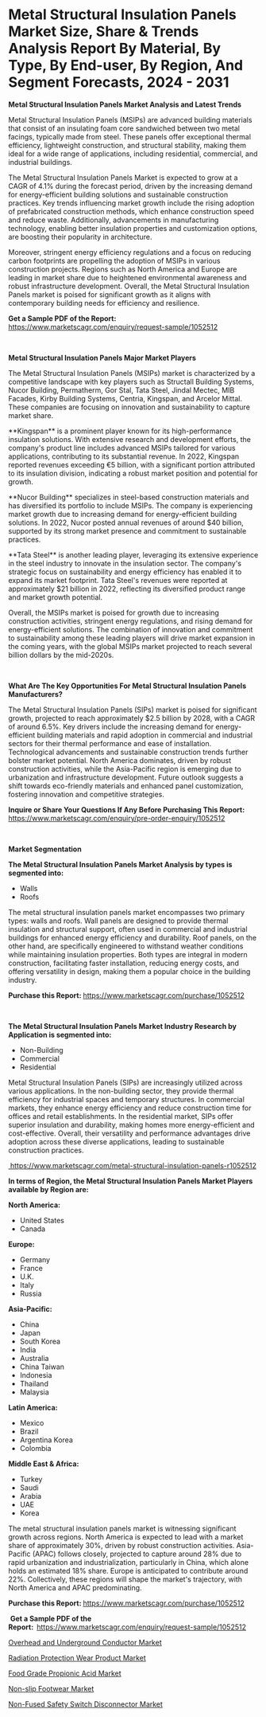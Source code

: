 <p><h1>Metal Structural Insulation Panels Market Size, Share & Trends Analysis Report By Material, By Type, By End-user, By Region, And Segment Forecasts, 2024 - 2031</h1></p><p><strong>Metal Structural Insulation Panels Market Analysis and Latest Trends</strong></p>
<p><p>Metal Structural Insulation Panels (MSIPs) are advanced building materials that consist of an insulating foam core sandwiched between two metal facings, typically made from steel. These panels offer exceptional thermal efficiency, lightweight construction, and structural stability, making them ideal for a wide range of applications, including residential, commercial, and industrial buildings.</p><p>The Metal Structural Insulation Panels Market is expected to grow at a CAGR of 4.1% during the forecast period, driven by the increasing demand for energy-efficient building solutions and sustainable construction practices. Key trends influencing market growth include the rising adoption of prefabricated construction methods, which enhance construction speed and reduce waste. Additionally, advancements in manufacturing technology, enabling better insulation properties and customization options, are boosting their popularity in architecture.</p><p>Moreover, stringent energy efficiency regulations and a focus on reducing carbon footprints are propelling the adoption of MSIPs in various construction projects. Regions such as North America and Europe are leading in market share due to heightened environmental awareness and robust infrastructure development. Overall, the Metal Structural Insulation Panels market is poised for significant growth as it aligns with contemporary building needs for efficiency and resilience.</p></p>
<p><strong>Get a Sample PDF of the Report:&nbsp;</strong> <a href="https://www.marketscagr.com/enquiry/request-sample/1052512?utm_campaign=1126&utm_medium=2&utm_source=Github&utm_content=ia&utm_term=10112024&utm_id=metal-structural-insulation-panels">https://www.marketscagr.com/enquiry/request-sample/1052512</a></p>
<p>&nbsp;</p>
<p><strong>Metal Structural Insulation Panels Major Market Players</strong></p>
<p><p>The Metal Structural Insulation Panels (MSIPs) market is characterized by a competitive landscape with key players such as Structall Building Systems, Nucor Building, Permatherm, Gor Stal, Tata Steel, Jindal Mectec, MIB Facades, Kirby Building Systems, Centria, Kingspan, and Arcelor Mittal. These companies are focusing on innovation and sustainability to capture market share.</p><p>**Kingspan** is a prominent player known for its high-performance insulation solutions. With extensive research and development efforts, the company's product line includes advanced MSIPs tailored for various applications, contributing to its substantial revenue. In 2022, Kingspan reported revenues exceeding €5 billion, with a significant portion attributed to its insulation division, indicating a robust market position and potential for growth.</p><p>**Nucor Building** specializes in steel-based construction materials and has diversified its portfolio to include MSIPs. The company is experiencing market growth due to increasing demand for energy-efficient building solutions. In 2022, Nucor posted annual revenues of around $40 billion, supported by its strong market presence and commitment to sustainable practices.</p><p>**Tata Steel** is another leading player, leveraging its extensive experience in the steel industry to innovate in the insulation sector. The company's strategic focus on sustainability and energy efficiency has enabled it to expand its market footprint. Tata Steel's revenues were reported at approximately $21 billion in 2022, reflecting its diversified product range and market growth potential.</p><p>Overall, the MSIPs market is poised for growth due to increasing construction activities, stringent energy regulations, and rising demand for energy-efficient solutions. The combination of innovation and commitment to sustainability among these leading players will drive market expansion in the coming years, with the global MSIPs market projected to reach several billion dollars by the mid-2020s.</p></p>
<p>&nbsp;</p>
<p><strong>What Are The Key Opportunities For Metal Structural Insulation Panels Manufacturers?</strong></p>
<p><p>The Metal Structural Insulation Panels (SIPs) market is poised for significant growth, projected to reach approximately $2.5 billion by 2028, with a CAGR of around 6.5%. Key drivers include the increasing demand for energy-efficient building materials and rapid adoption in commercial and industrial sectors for their thermal performance and ease of installation. Technological advancements and sustainable construction trends further bolster market potential. North America dominates, driven by robust construction activities, while the Asia-Pacific region is emerging due to urbanization and infrastructure development. Future outlook suggests a shift towards eco-friendly materials and enhanced panel customization, fostering innovation and competitive strategies.</p></p>
<p><strong>Inquire or Share Your Questions If Any Before Purchasing This Report:</strong> <a href="https://www.marketscagr.com/enquiry/pre-order-enquiry/1052512?utm_campaign=1126&utm_medium=2&utm_source=Github&utm_content=ia&utm_term=10112024&utm_id=metal-structural-insulation-panels">https://www.marketscagr.com/enquiry/pre-order-enquiry/1052512</a></p>
<p>&nbsp;</p>
<p><strong>Market Segmentation</strong></p>
<p><strong>The Metal Structural Insulation Panels Market Analysis by types is segmented into:</strong></p>
<p><ul><li>Walls</li><li>Roofs</li></ul></p>
<p><p>The metal structural insulation panels market encompasses two primary types: walls and roofs. Wall panels are designed to provide thermal insulation and structural support, often used in commercial and industrial buildings for enhanced energy efficiency and durability. Roof panels, on the other hand, are specifically engineered to withstand weather conditions while maintaining insulation properties. Both types are integral in modern construction, facilitating faster installation, reducing energy costs, and offering versatility in design, making them a popular choice in the building industry.</p></p>
<p><strong>Purchase this Report:&nbsp;</strong><a href="https://www.marketscagr.com/purchase/1052512?utm_campaign=1126&utm_medium=2&utm_source=Github&utm_content=ia&utm_term=10112024&utm_id=metal-structural-insulation-panels">https://www.marketscagr.com/purchase/1052512</a></p>
<p>&nbsp;</p>
<p><strong>The Metal Structural Insulation Panels Market Industry Research by Application is segmented into:</strong></p>
<p><ul><li>Non-Building</li><li>Commercial</li><li>Residential</li></ul></p>
<p><p>Metal Structural Insulation Panels (SIPs) are increasingly utilized across various applications. In the non-building sector, they provide thermal efficiency for industrial spaces and temporary structures. In commercial markets, they enhance energy efficiency and reduce construction time for offices and retail establishments. In the residential market, SIPs offer superior insulation and durability, making homes more energy-efficient and cost-effective. Overall, their versatility and performance advantages drive adoption across these diverse applications, leading to sustainable construction practices.</p></p>
<p><a href="https://www.marketscagr.com/metal-structural-insulation-panels-r1052512?utm_campaign=1126&utm_medium=2&utm_source=Github&utm_content=ia&utm_term=10112024&utm_id=metal-structural-insulation-panels">&nbsp;https://www.marketscagr.com/metal-structural-insulation-panels-r1052512</a></p>
<p><strong>In terms of Region, the Metal Structural Insulation Panels Market Players available by Region are:</strong></p>
<p>
    <p> <strong> North America: </strong>
        <ul>
            <li>United States</li>
            <li>Canada</li>
        </ul>
        </p> 
    <p> <strong> Europe: </strong>
        <ul>
            <li>Germany</li>
            <li>France</li>
            <li>U.K.</li>
            <li>Italy</li>
            <li>Russia</li>
        </ul>
        </p> 
    <p> <strong> Asia-Pacific: </strong>
        <ul>
            <li>China</li>
            <li>Japan</li>
            <li>South Korea</li>
            <li>India</li>
            <li>Australia</li>
            <li>China Taiwan</li>
            <li>Indonesia</li>
            <li>Thailand</li>
            <li>Malaysia</li>
        </ul>
        </p> 
    <p> <strong> Latin America: </strong>
        <ul>
            <li>Mexico</li>
            <li>Brazil</li>
            <li>Argentina Korea</li>
            <li>Colombia</li>
        </ul>
        </p> 
    <p> <strong> Middle East & Africa: </strong>
        <ul>
            <li>Turkey</li>
            <li>Saudi</li>
            <li>Arabia</li>
            <li>UAE</li>
            <li>Korea</li>
        </ul>
    </p>
    </p>
<p><p>The metal structural insulation panels market is witnessing significant growth across regions. North America is expected to lead with a market share of approximately 30%, driven by robust construction activities. Asia-Pacific (APAC) follows closely, projected to capture around 28% due to rapid urbanization and industrialization, particularly in China, which alone holds an estimated 18% share. Europe is anticipated to contribute around 22%. Collectively, these regions will shape the market's trajectory, with North America and APAC predominating.</p></p>
<p><strong>Purchase this Report: </strong><a href="https://www.marketscagr.com/purchase/1052512?utm_campaign=1126&utm_medium=2&utm_source=Github&utm_content=ia&utm_term=10112024&utm_id=metal-structural-insulation-panels">https://www.marketscagr.com/purchase/1052512</a></p>
<p>&nbsp;<strong>Get a Sample PDF of the Report:&nbsp;&nbsp;</strong><a href="https://www.marketscagr.com/enquiry/request-sample/1052512?utm_campaign=1126&utm_medium=2&utm_source=Github&utm_content=ia&utm_term=10112024&utm_id=metal-structural-insulation-panels">https://www.marketscagr.com/enquiry/request-sample/1052512</a></p>
<p><strong></strong></p>
<p><p><a href="https://www.linkedin.com/pulse/overhead-underground-conductor-value-chain-analysis-from-ofgyf?utm_campaign=1126&utm_medium=2&utm_source=Github&utm_content=ia&utm_term=10112024&utm_id=metal-structural-insulation-panels">Overhead and Underground Conductor Market</a></p><p><a href="https://www.linkedin.com/pulse/opportunities-challenges-radiation-protection-wear-product-fckff?utm_campaign=1126&utm_medium=2&utm_source=Github&utm_content=ia&utm_term=10112024&utm_id=metal-structural-insulation-panels">Radiation Protection Wear Product Market</a></p><p><a href="https://www.linkedin.com/pulse/insights-food-grade-propionic-acid-market-size-which-expanding-1vpqf?utm_campaign=1126&utm_medium=2&utm_source=Github&utm_content=ia&utm_term=10112024&utm_id=metal-structural-insulation-panels">Food Grade Propionic Acid Market</a></p><p><a href="https://www.linkedin.com/pulse/non-slip-footwear-market-segmentation-applications-types-cebnf?utm_campaign=1126&utm_medium=2&utm_source=Github&utm_content=ia&utm_term=10112024&utm_id=metal-structural-insulation-panels">Non-slip Footwear Market</a></p><p><a href="https://www.linkedin.com/pulse/disruption-innovation-non-fused-safety-switch-disconnector-zxguf?utm_campaign=1126&utm_medium=2&utm_source=Github&utm_content=ia&utm_term=10112024&utm_id=metal-structural-insulation-panels">Non-Fused Safety Switch Disconnector Market</a></p></p>